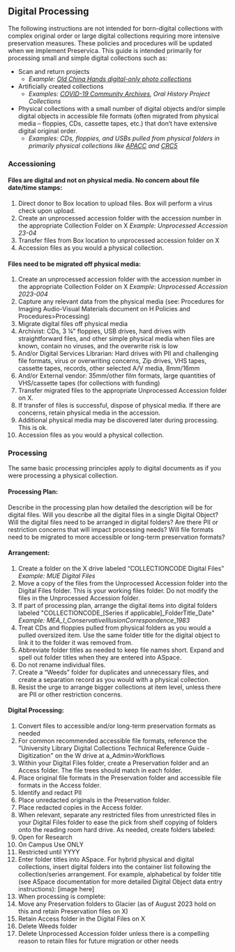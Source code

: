 ## Digital Processing

The following instructions are not intended for born-digital collections with complex original order or large digital collections requiring more intensive preservation measures. These policies and procedures will be updated when we implement Preservica. This guide is intended primarily for processing small and simple digital collections such as:
- Scan and return projects
  - *Example: [Old China Hands digital-only photo collections](https://oac.cdlib.org/findaid/ark:/13030/c8sn0h46/)*
- Artificially created collections
  - *Examples: [COVID-19 Community Archives](https://oac.cdlib.org/findaid/ark:/13030/c8db8892/), Oral History Project Collections*
- Physical collections with a small number of digital objects and/or simple digital objects in accessible file formats (often migrated from physical media – floppies, CDs, cassette tapes, etc.) that don’t have extensive digital original order.
  - *Examples: CDs, floppies, and USBs pulled from physical folders in primarily physical collections like [APACC](https://oac.cdlib.org/findaid/ark:/13030/c8jq17m2/) and [CRC5](https://oac.cdlib.org/findaid/ark:/13030/c85t3sm2/)*
 
### Accessioning

#### Files are digital and not on physical media. No concern about file date/time stamps: 
1.	Direct donor to Box location to upload files. Box will perform a virus check upon upload.     
2.	Create an unprocessed accession folder with the accession number in the appropriate Collection Folder on X *Example: Unprocessed Accession 23-04*
3.	Transfer files from Box location to unprocessed accession folder on X
4.	Accession files as you would a physical collection.

#### Files need to be migrated off physical media:
1.	Create an unprocessed accession folder with the accession number in the appropriate Collection Folder on X *Example: Unprocessed Accession 2023-004*
2.	Capture any relevant data from the physical media (see: Procedures for Imaging Audio-Visual Materials document on H Policies and Procedures>Processing)
3.	Migrate digital files off physical media
 1.	Archivist: CDs, 3 ¼” floppies, USB drives, hard drives with straightforward files, and other simple physical media when files are known, contain no viruses, and the overwrite risk is low
 2. And/or Digital Services Librarian: Hard drives with PII and challenging file formats, virus or overwriting concerns, Zip drives, VHS tapes, cassette tapes, records, other selected A/V media, 8mm/16mm 
 3. And/or External vendor: 35mm/other film formats, large quantities of VHS/cassette tapes (for collections with funding)
4.	Transfer migrated files to the appropriate Unprocessed Accession folder on X.
5.	If transfer of files is successful, dispose of physical media. If there are concerns, retain physical media in the accession. 
6.	Additional physical media may be discovered later during processing. This is ok.
7.	Accession files as you would a physical collection.

### Processing

The same basic processing principles apply to digital documents as if you were processing a physical collection.

#### Processing Plan:
Describe in the processing plan how detailed the description will be for digital files. Will you describe all the digital files in a single Digital Object? Will the digital files need to be arranged in digital folders? Are there PII or restriction concerns that will impact processing needs? Will file formats need to be migrated to more accessible or long-term preservation formats?  

#### Arrangement:
1.	Create a folder on the X drive labeled “COLLECTIONCODE Digital Files” *Example: MUE Digital Files* 
2.	Move a copy of the files from the Unprocessed Accession folder into the Digital Files folder. This is your working files folder. Do not modify the files in the Unprocessed Accession folder.
3.	If part of processing plan, arrange the digital items into digital folders labeled "COLLECTIONCODE_[Series if applicable]_FolderTitle_Date" *Example: MEA_I_ConservativeIllusionCorrespondence_1983*
4.	Treat CDs and floppies pulled from physical folders as you would a pulled oversized item. Use the same folder title for the digital object to link it to the folder it was removed from.
5.	Abbreviate folder titles as needed to keep file names short. Expand and spell out folder titles when they are entered into ASpace.   
6.	Do not rename individual files.
7.	Create a “Weeds” folder for duplicates and unnecessary files, and create a separation record as you would with a physical collection. 
8.	Resist the urge to arrange bigger collections at item level, unless there are PII or other restriction concerns. 

#### Digital Processing:
1.	Convert files to accessible and/or long-term preservation formats as needed
 1. For common recommended accessible file formats, reference the "University Library Digital Collections Technical Reference Guide - Digitization" on the W drive at a_Admin>Workflows
 2. Within your Digital Files folder, create a Preservation folder and an Access folder. The file trees should match in each folder.
 3. Place original file formats in the Preservation folder and accessible file formats in the Access folder.
3.	Identify and redact PII  
 1. Place unredacted originals in the Preservation folder.
 2. Place redacted copies in the Access folder.
4.	When relevant, separate any restricted files from unrestricted files in your Digital Files folder to ease the pick from shelf copying of folders onto the reading room hard drive. As needed, create folders labeled:
 1. Open for Research 
 2. On Campus Use ONLY
 3. Restricted until YYYY
5.	Enter folder titles into ASpace. For hybrid physical and digital collections, insert digital folders into the container list following the collection/series arrangement. For example, alphabetical by folder title (see ASpace documentation for more detailed Digital Object data entry instructions): 
 [image here]
6.	When processing is complete:
 1. Move any Preservation folders to Glacier (as of August 2023 hold on this and retain Preservation files on X)
 2. Retain Access folder in the Digital Files on X
 3. Delete Weeds folder
 4. Delete Unprocessed Accession folder unless there is a compelling reason to retain files for future migration or other needs
 



